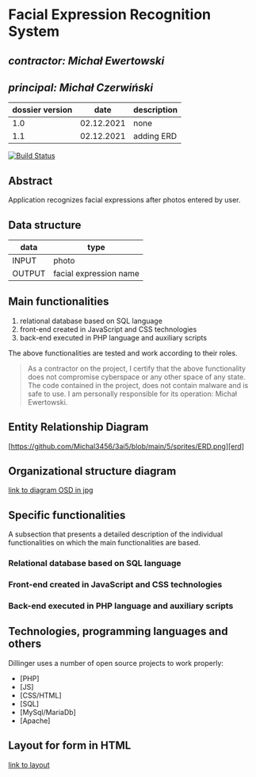 # Facial Expression Recognition System

## _contractor: Michał Ewertowski_
## _principal: Michał Czerwiński_


| dossier version | date | description |
| ------ | ------ | ------ |
| 1.0 | 02.12.2021 | none |
| 1.1 | 02.12.2021 | adding ERD |


[![Build Status](https://travis-ci.org/joemccann/dillinger.svg?branch=master)](https://travis-ci.org/joemccann/dillinger)

## Abstract 
Application recognizes facial expressions after photos entered by user. 
## Data structure

| data | type |
| ------ | ------ |
| INPUT | photo |
| OUTPUT | facial expression name |

## Main functionalities

1. relational database based on SQL language
1. front-end created in JavaScript and CSS technologies
1. back-end executed in PHP language and auxiliary scripts

The above functionalities are tested and work according to their roles.

> As a contractor on the project, I certify that the above functionality 
> does not compromise cyberspace or any other space of any state. 
> The code contained in the project, does not contain malware and is safe to use. 
> I am personally responsible for its operation: Michał Ewertowski.

## Entity Relationship Diagram

[https://github.com/Michal3456/3ai5/blob/main/5/sprites/ERD.png][erd]

## Organizational structure diagram

[link to diagram OSD in jpg][osd]

## Specific functionalities

A subsection that presents a detailed description of the individual functionalities on which the main functionalities are based.

### Relational database based on SQL language

### Front-end created in JavaScript and CSS technologies

### Back-end executed in PHP language and auxiliary scripts

## Technologies, programming languages and others

Dillinger uses a number of open source projects to work properly:

- [PHP]
- [JS]
- [CSS/HTML]
- [SQL]
- [MySql/MariaDb]
- [Apache]

## Layout for form in HTML

[link to layout][form]

 [erd]: <https://github.com/Michal3456/3ai5/blob/main/1/1ERD.png>
 
 [osd]: <https://github.com/Michal3456/example_project/blob/main/sprites/Untitled%20Diagram.drawio(1).png>
 
 [form]: <https://github.com/Michal3456/example_project/blob/main/sprites/Untitled%20Diagram.drawio(2).png>
